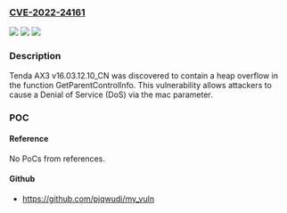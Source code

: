 ### [CVE-2022-24161](https://cve.mitre.org/cgi-bin/cvename.cgi?name=CVE-2022-24161)
![](https://img.shields.io/static/v1?label=Product&message=n%2Fa&color=blue)
![](https://img.shields.io/static/v1?label=Version&message=n%2Fa&color=blue)
![](https://img.shields.io/static/v1?label=Vulnerability&message=n%2Fa&color=brighgreen)

### Description

Tenda AX3 v16.03.12.10_CN was discovered to contain a heap overflow in the function GetParentControlInfo. This vulnerability allows attackers to cause a Denial of Service (DoS) via the mac parameter.

### POC

#### Reference
No PoCs from references.

#### Github
- https://github.com/pjqwudi/my_vuln

